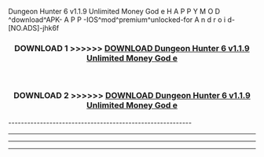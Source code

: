  Dungeon Hunter 6 v1.1.9 Unlimited Money God e  H A P P Y M O D ^download^APK- A P P -IOS^mod^premium^unlocked-for A n d r o i d-[NO.ADS]-jhk6f



<div align="center">

<h3>DOWNLOAD 1 >>>>>> <a href="https://en-mod.web.app/?en= Dungeon Hunter 6 v1.1.9 Unlimited Money God e ">DOWNLOAD Dungeon Hunter 6 v1.1.9 Unlimited Money God e  </a></h3><br>

<h3>DOWNLOAD 2 >>>>>> <a href="https://en-mod.web.app/?en= Dungeon Hunter 6 v1.1.9 Unlimited Money God e ">DOWNLOAD Dungeon Hunter 6 v1.1.9 Unlimited Money God e  </a></h3>

</div>
----------------------------------------------------------

----------------------------------------------------------

----------------------------------------------------------

----------------------------------------------------------



